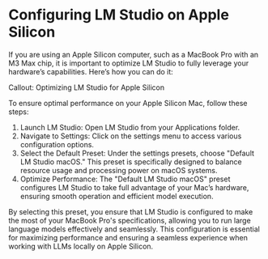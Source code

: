 # Configuring LM Studio on Apple Silicon

If you are using an Apple Silicon computer, such as a MacBook Pro with an M3 Max chip, it is important to optimize LM Studio to fully leverage your hardware’s capabilities. Here’s how you can do it:

Callout: Optimizing LM Studio for Apple Silicon

To ensure optimal performance on your Apple Silicon Mac, follow these steps:

1. Launch LM Studio: Open LM Studio from your Applications folder.
2. Navigate to Settings: Click on the settings menu to access various configuration options.
3. Select the Default Preset: Under the settings presets, choose "Default LM Studio macOS." This preset is specifically designed to balance resource usage and processing power on macOS systems.
4. Optimize Performance: The "Default LM Studio macOS" preset configures LM Studio to take full advantage of your Mac’s hardware, ensuring smooth operation and efficient model execution.

By selecting this preset, you ensure that LM Studio is configured to make the most of your MacBook Pro's specifications, allowing you to run large language models effectively and seamlessly. This configuration is essential for maximizing performance and ensuring a seamless experience when working with LLMs locally on Apple Silicon.
